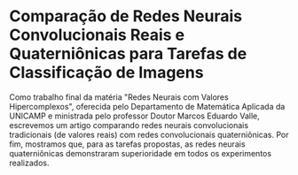 # Comparação de Redes Neurais Convolucionais Reais e Quaterniônicas para Tarefas de Classificação de Imagens

Como trabalho final da matéria "Redes Neurais com Valores Hipercomplexos", oferecida pelo Departamento de Matemática Aplicada da UNICAMP e ministrada pelo professor Doutor Marcos Eduardo Valle, escrevemos um artigo comparando redes neurais convolucionais tradicionais (de valores reais) com redes convolucionais quaterniônicas. Por fim, mostramos que, para as tarefas propostas, as redes neurais quaterniônicas demonstraram superioridade em todos os experimentos realizados.
